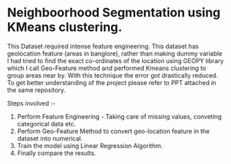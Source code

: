 # Neighboorhood Segmentation using KMeans clustering.

This Dataset required intense feature engineering. This dataset has geolocation feature (areas in banglore), rather than making dummy variable I had tried to find the exact co-ordinates of the location using GEOPY library which I call Geo-Feature method and performed Kmeans clustering to group areas near by.
With this technique the error got drastically reduced. To get better understanding of the project please refer to PPT attached in the same repository.

Steps involved :- 

1) Perform Feature Engineering - Taking care of missing values, conveting categorical data etc.
2) Perform Geo-Feature Method to convert geo-location feature in the dataset into numerical.
3) Train the model using Linear Regression Algorithm.
4) Finally compare the results.
